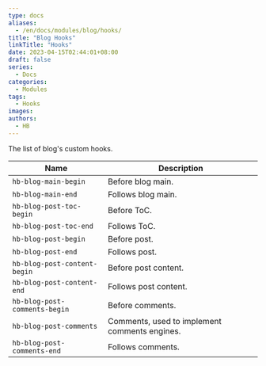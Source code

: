 ```yaml
---
type: docs
aliases:
  - /en/docs/modules/blog/hooks/
title: "Blog Hooks"
linkTitle: "Hooks"
date: 2023-04-15T02:44:01+08:00
draft: false
series:
  - Docs
categories:
  - Modules
tags:
  - Hooks
images:
authors:
  - HB
---
```


The list of blog's custom hooks.

<!--more-->

| Name                          | Description                                   |
| ----------------------------- | --------------------------------------------- |
| `hb-blog-main-begin`          | Before blog main.                             |
| `hb-blog-main-end`            | Follows blog main.                            |
| `hb-blog-post-toc-begin`      | Before ToC.                                   |
| `hb-blog-post-toc-end`        | Follows ToC.                                  |
| `hb-blog-post-begin`          | Before post.                                  |
| `hb-blog-post-end`            | Follows post.                                 |
| `hb-blog-post-content-begin`  | Before post content.                          |
| `hb-blog-post-content-end`    | Follows post content.                         |
| `hb-blog-post-comments-begin` | Before comments.                              |
| `hb-blog-post-comments`       | Comments, used to implement comments engines. |
| `hb-blog-post-comments-end`   | Follows comments.                             |
